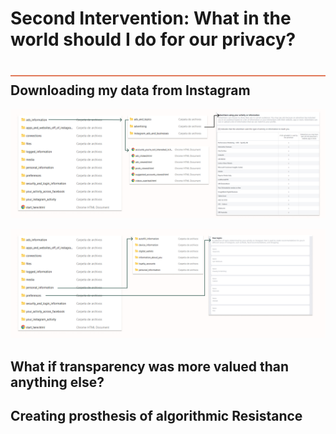 # Second Intervention: What in the world should I do for our privacy?
<div style="height:2px; background-color: #E17858; margin-top: 40px; margin-bottom: -20px;"></div>

## Downloading my data from Instagram
![](../../images/term3/DesginStudio/ADS.jpg)

![](../../images/term3/DesginStudio/GENERAL.jpg)


## What if transparency was more valued than anything else?


## Creating prosthesis of algorithmic Resistance
